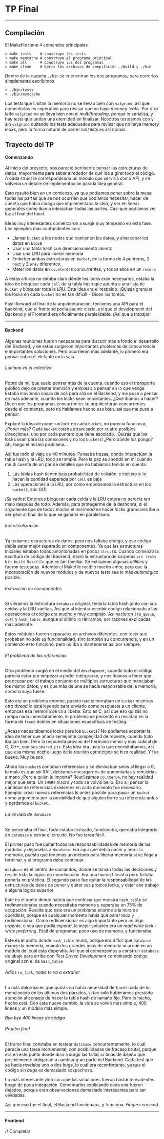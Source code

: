 # TP Final
---

## Compilación

El Makefile tiene 4 comandos principales

```shell
> make tests    # construye los tests
> make memcache # construye el programa principal
> make all      # construye los dos programas
> make clean    # borra los archivos de compilación ./build y ./bin
```

Dentro de la carpeta `./bin` se encuentran los dos programas, para correrlos simplemente escribimos

```shell
> ./bin/tests
> ./bin/memcache
```
Los tests que limitan la memoria no se llevan bien con `valgrind`, así que comentarlos es imperativo para revisar que no haya _memory leaks_. Por otro lado `valgrind` no se lleva bien con el _multithreading_, porque lo serializa, y hay tests que tardan una eternidad en finalizar. Nosotros testeamos con y sin `valgrind` quitando los tests adecuados para revisar que no haya _memory leaks_, pero la forma natural de correr los tests es así nomás.

## Trayecto del TP

#### Comenzando

Al inicio del proyecto, nos pareció pertinente pensar las estructuras de datos, mayormente para saber alrededor de qué iba a girar todo el código. A cada struct le correspondenría un módulo que serviría como API, y se volvería un detalle de implementación para la idea general.

Esto resultó bien en un comienzo, ya que podíamos poner sobre la mesa todas las partes que se nos ocurrían que podíamos necesitar, hacer de cuenta que había código que implementaba la idea, y ver en líneas generales cómo iban a interactuar todas las partes. Casi que podíamos ver luz al final del túnel.

Ideas muy interesantes comenzaron a surgir muy temprano en esta fase. Los ejemplos más contundentes son:
 * Llamar `bucket` a los nodos que contienen los datos, y almacenar los datos en `blob`s
 * Usar una tabla hash con direccionamiento abierto
 * Usar una LRU para liberar memoria
 * Embeber ambas estructuras en `bucket`, en la forma de 4 punteros, 2 `next` y 2 `prev` diferentes.
 * Meter los datos en `counter64`s concurrentes, y todos ellos en un `record`

A estas alturas no estaba claro dónde los locks eran necesarios, estaba la idea de bloquear cada `cell` de la tabla hash que apunta a una lista de `bucket` y bloquear toda la LRU. Esta idea era el respaldo. ¡Quizás granular los locks en cada `bucket` no es tan difícil! - Dicen los tontos.

Fast-forward al final de la arquitecturación, teníamos una API para el backend, que el frontend podía asumir cierta, así que el development del Backend y el Frontend era oficialmente paralelizable. ¡Así que a trabajar!

---
#### Backend

Algunas reuniones fueron necesarias para discutir más a fondo el desarrollo del Backend, y de estas surgieron importantes problemas de concurrencia e importantes soluciones. Pero ocurrieron más adelante, lo primero era pensar sobre el elefante en la sala...

###### Luciano en el colectivo

Pobre de mí, que suelo pensar más de la cuenta, cuando uso el transporte público dejo de prestar atención y empiezo a pensar en lo que venga. Estaba moviendo cosas de acá para allá en el Backend, y me puse a pensar en más adelante, cuando los locks sean importantes. ¿Qué íbamos a hacer? Dicen que los programas concurrentes se arquitecturan concurrentes desde el comienzo, pero no habíamos hecho eso bien, así que me puse a pensar.

Exploré la idea de poner un lock en cada `bucket`, no parecía funcionar, ¿Poner más? Cada `bucket` estaba atravesado por cuatro posibles direcciones, uno por cada puntero que tiene asociado. ¡Quizás que los locks sean para las conexiones y no los `bucket`s! ¿Pero dónde los pongo? Ah, tengo el mismo problema...

Así fue todo el viaje de 40 minutos. Pensaba trazas, donde interactúan la tabla hash y la LRU, todo se rompía. Pero la paz se ahondó en mí cuando me dí cuenta de un par de detalles que no habíamos tenido en cuenta.

1. Las tablas hash tienen baja probabilidad de colisión, e incluso si lo hacen la cantidad esperada por `cell` es baja
2. Las operaciones a la LRU, por cómo embebemos la estructura en los `bucket`s, son O(1)

¡Salvados! Entonces bloquear cada celda y la LRU entera no parecía tan malo después de todo. Además, para protegerme de la deshonra, di el argumento que de todos modos el _overhead_ de hacer locks granulares iba a ser peor al final de lo que se ganaría en paralelismo.

###### Industrialización

Ya teníamos estructuras de datos, pero nos faltaba código, y ese código debía estar mejor separado en componentes. Ya que las estructuras iniciales estaban todas amontonadas en pocos `struct`s. Cuando comenzó la escritura de código del Backend, nació la estructura de carpetas `src tests bin build Makefile` que es tan familiar. Se extrajeron algunas _utilities_ y fueron testeadas. Además el Makefile recibió mucho amor, para que la incorporación de nuevos módulos y de nuevos tests sea lo más _automágica_ posible.

###### Extracción de componentes

Si viéramos la estructura `database` original, tenía la tabla hash junto con sus celdas y la LRU sueltas. Así que al intentar escribir código relacionado a las operaciones el código era mucho y muy complejo. Así nacieron `lru_queue`, `cell` y `hash_table`, aunque al último lo retiramos, por razones explicadas más adelante.

Estos módulos fueron separados en archivos diferentes, con tests que probaban no sólo su funcionalidad, sino también su concurrencia, y en un comienzo esto funcionó, pero no iba a mantenerse así por siempre.

###### El problema de las referencias

Otro problema surgió en el medio del `development`, cuando todo el código parecía estar por empezar a poder intergrarse, y nos íbamos a tener que preocupar por el trabajo conjunto de múltiples estructuras que manejaban los mismo datos, y es que más de una se hacía responsable de la memoria, como si suya fuese.

Esto era un problema enorme, puesto que si borraban un `bucket` mientras otro _thread_ lo está leyendo para enviarlo como respuesta a un cliente, entonces esa memoria se va a liberar. Esto es C, así que eso quizás no rompa nada inmediatamente, el problema se presentó en realidad en la forma de `free`s dobles en situaciones específicas de testing.

¿Acaso necesitábamos locks para los `bucket`s? No podíamos soportar la idea de tener que añadir semejante complejidad de repente, cuando todo iba tan bien. Pero la respuesta provino del hermano menor y más radical de C, C++, con sus `shared_ptr`. Esta idea era justo lo que necesitábamos, así que esa misma noche luego de la reunión estratégica se hizo realidad. Y fue bueno. Muy bueno.

Ahora los `bucket`s contaban referencias y se eliminaban solos al llegar a 0, lo malo es que sin RAII, debíamos encargarnos de aumentarlas y reducirlas a mano ¿Pero a quién le importa? Reutilizamos `counter64`, no hay realidad mejor que esta. Un `SHARE` macro y todo se volvió bello. Eso sí, pensar la cantidad de referencias existentes en cada momento fue necesario. Ejemplo: crear nuevas referencias lo antes posible para pasar un `bucket` como argumento por la posibilidad de que alguien borre su referencia antes y perdamos el `bucket`.

###### La envidia de `database`

Se avecinaba el final, todo estaba testeado, funcionaba, quedaba integrarlo en `database` y cerrar el circuito. No fue tarea fácil.

El primer paso fue quitar todas las responsabilidades de memoria de los módulos y dejárselas a `database`. Era aquí que debía nacer y morir la memoria, puesto que tenemos un método para liberar memoria si se llega a terminar, y el programa debe continuar.

`database` es el centro de comandos, donde se toman todas las decisiones y reside toda la lógica de coordinación. Era una buena filosofía pero faltaba ponerla en práctica. El segundo paso fue quitar la responsabilidad de las estructuras de datos de poner y quitar sus propios locks, y dejar ese trabajo a alguna lógica superior.

Este es el punto donde habría que confesar que nuestra `hash_table` se redimensionaba cuando necesitaba memoria y superaba un 75% de ocupación. Resulta que esto era un problema enorme a la hora de coordinar, porque en cualquier momento había que parar todo y redimensionar. Como redimensionar es algo importante pero no algo _urgente_, o sea que podía esperar, la mejor solución era un _read write lock - write preferring_. Fácil de programar, poco uso de memoria, y funcionaba.

Este es el punto donde `hash_table` murió, porque era difícil que `database` maneje la memoria, cuando los grandes usos de memoria ocurrían en un módulo del cuál esta dependía. Así que el comenzamos a construir `database` de abajo para arriba con _Test Driven Development_ combinando código original con el de `hash_table`

###### Adiós `rw_lock`, nadie te va a extrañar

Lo más doloroso es que quizás no había necesidad de hacer nada de lo mencionado en los últimos dos párrafos, si tan solo hubiéramos prestado atención al consejo de hacer la tabla hash de tamaño fijo. Pero lo hecho, hecho está. Con este nuevo cambio, la vida se volvió más simple, 400 líneas y un módulo más simple.

_Bye bye 400 líneas de código_

###### Prueba final

El tramo final constaba en testear `database` concurrentemente, lo cuál parecía una tarea monumental, con posibilidades de fracaso brutal, porque era en este punto donde iban a surgir las fallas críticas de diseño que posiblemente obligarían a cambiar gran parte del Backend. Cada test que se hacía revelaba uno o dos _bugs_, lo cuál era reconfortante, ya que el código sin _bugs_ es demasiado sospechoso.

Lo más interesante vino con que las soluciones fueron bastante evidentes luego de poca indagación. Comentarios explicando cada una fueron dejados, porque eran observaciones demasiado interesantes para ser olvidadas.

Así que eso fue el final, el Backend funcionaba, y funciona. _Fingers crossed_

---
#### Frontend

// Completar